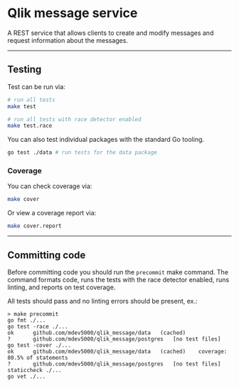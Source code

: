 # Qlik message service

A REST service that allows clients to create and modify messages 
and request information about the messages.

---

## Testing

Test can be run via:

```bash
# run all tests
make test

# run all tests with race detector enabled
make test.race
```

You can also test individual packages with the standard Go
tooling.

```bash
go test ./data # run tests for the data package
```

### Coverage

You can check coverage via:

```bash
make cover
```

Or view a coverage report via:

```bash
make cover.report
```

---

## Committing code

Before committing code you should run the `precommit` make
command. The command formats code, runs the tests with the
race detector enabled, runs linting, and reports on test
coverage.

All tests should pass and no linting errors should be present, ex.:

```
> make precommit
go fmt ./...
go test -race ./...
ok  	github.com/mdev5000/qlik_message/data	(cached)
?   	github.com/mdev5000/qlik_message/postgres	[no test files]
go test -cover ./...
ok  	github.com/mdev5000/qlik_message/data	(cached)	coverage: 80.5% of statements
?   	github.com/mdev5000/qlik_message/postgres	[no test files]
staticcheck ./...
go vet ./...
```